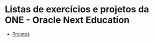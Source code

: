 # Listas de exercícios e projetos da ONE - Oracle Next Education

- [Projetos](https://gabegmbr.github.io/oracle-next-education-projects/)